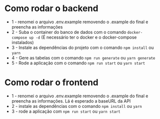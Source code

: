 # Como rodar o backend

 - 1 - renomei o arquivo .env.example removendo o .example do final e preencha as informações
 - 2 - Suba o container do banco de dados com o comando `docker-compose up -d` (É necessário ter o docker e o docker-compose instalados)
 - 3 - Instale as dependências do projeto com o comando `npm install` ou `yarn`
 - 4 - Gere as tabelas com o comando `npm run generate` ou `yarn generate`
 - 5 - Rode a aplicação com o comando `npm run start` ou `yarn start`

 # Como rodar o frontend

 - 1 - renomei o arquivo .env.example removendo o .example do final e preencha as informações. Lá é esperado a baseURL da API
 - 2 - instale as dependências com o comando `npm install` ou `yarn`
 - 3 - rode a aplicação com `npm run start` ou `yarn start`
